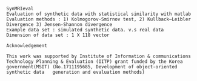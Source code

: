 	SynMRIeval
	Evaluation of synthetic data with statistical similarity with matlab
	Evaluation methods : 1) Kolmogorov-Smirnov test, 2) Kullback–Leibler Divergence 3) Jensen-Shannon divergence
	Example data set : simulated synthetic data. v.s real data
	Dimension of data set : 1 X 118 vector

	Acknowledgement

	This work was supported by Institute of Information & communications Technology Planning & Evaluation (IITP) grant funded by the Korea government(MSIT) (No.1711195685, Development of object-oriented synthetic data 	generation and evaluation methods)
